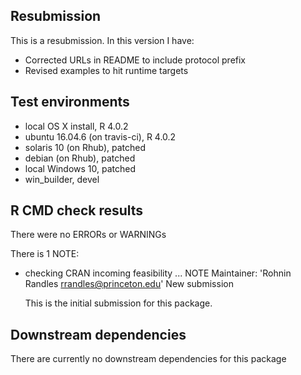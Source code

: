 ## Resubmission
This is a resubmission. In this version I have:

* Corrected URLs in README to include protocol prefix
* Revised examples to hit runtime targets

## Test environments
* local OS X install, R 4.0.2
* ubuntu 16.04.6 (on travis-ci), R 4.0.2
* solaris 10 (on Rhub), patched
* debian (on Rhub), patched
* local Windows 10, patched
* win_builder, devel

## R CMD check results
There were no ERRORs or WARNINGs

There is 1 NOTE:

* checking CRAN incoming feasibility ... NOTE
  Maintainer: 'Rohnin Randles <rrandles@princeton.edu>' 
  New submission
  
  This is the initial submission for this package.

## Downstream dependencies
There are currently no downstream dependencies for this package
